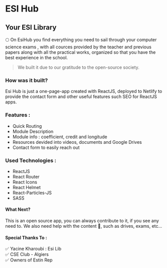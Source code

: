 # ESI Hub
## Your ESI Library

:full_moon:	On EsiHub you find everything you need to sail through your computer science exams , with all cources provided by the teacher and previous papers along with all the practical works, organized so that you have the best experience in the school.
> We built it due to our gratitude to the open-source society.

### How was it built?

Esi Hub is just a one-page-app created with ReactJS, deployed to Netlify to provide the contact form and other useful features such SEO for ReactJS apps.

### Features :
- Quick Routing
- Module Description
- Module info : coefficient, credit and longitude
- Resources devided into videos, documents and Google Drives
- Contact form to easily reach out

### Used Technologies :
- ReactJS
- React Router
- React Icons
- React Helmet
- React-Particles-JS
- SASS

#### What Next?
This is an open source app, you can always contribute to it, if you see any need to. We also need help with the content :file_folder:, such as drives, exams, etc...

#### Special Thanks To :
:white_check_mark: Yacine Kharoubi : Esi Lib <br>
:white_check_mark: CSE Club - Algiers <br>
:white_check_mark: Owners of Estin Rep <br>



